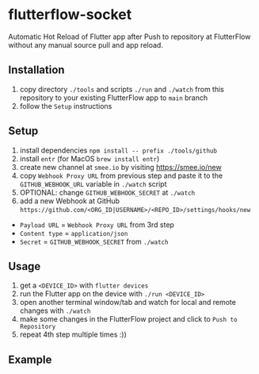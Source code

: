 # flutterflow-socket
Automatic Hot Reload of Flutter app after Push to repository at FlutterFlow without any manual source pull and app reload.

## Installation

1. copy directory `./tools` and scripts `./run` and `./watch` from this repository to your existing FlutterFlow app to `main` branch
2. follow the `Setup` instructions

## Setup

1. install dependencies `npm install -- prefix ./tools/github`
2. install `entr` (for MacOS `brew install entr`)
3. create new channel at `smee.io` by visiting https://smee.io/new
4. copy `Webhook Proxy URL` from previous step and paste it to the `GITHUB_WEBHOOK_URL` variable in `./watch` script
5. OPTIONAL: change `GITHUB_WEBHOOK_SECRET` at `./watch`
6. add a new Webhook at GitHub `https://github.com/<ORG_ID|USERNAME>/<REPO_ID>/settings/hooks/new`
  - `Payload URL` = `Webhook Proxy URL` from 3rd step
  - `Content type` = `application/json`
  - `Secret` = `GITHUB_WEBHOOK_SECRET` from `./watch`

## Usage

1. get a `<DEVICE_ID>` with `flutter devices`
2. run the Flutter app on the device with `./run <DEVICE_ID>`
3. open another terminal window/tab and watch for local and remote changes with `./watch`
4. make some changes in the FlutterFlow project and click to `Push to Repository`
5. repeat 4th step multiple times :))

## Example



